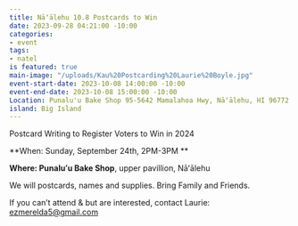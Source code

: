 ```yaml
---
title: Nāʻālehu 10.8 Postcards to Win
date: 2023-09-28 04:21:00 -10:00
categories:
- event
tags:
- natel
is featured: true
main-image: "/uploads/Kau%20Postcarding%20Laurie%20Boyle.jpg"
event-start-date: 2023-10-08 14:00:00 -10:00
event-end-date: 2023-10-08 15:00:00 -10:00
Location: Punalu'u Bake Shop 95-5642 Mamalahoa Hwy, Nāʻālehu, HI 96772
island: Big Island
---
```


Postcard Writing to Register Voters to Win in 2024

**When: Sunday, September 24th, 2PM-3PM **

**Where: Punaluʻu Bake Shop**, upper pavillion, Nāʻālehu

We will postcards, names and supplies. Bring Family and Friends.

If you can’t attend & but are interested, contact Laurie: ezmerelda5@gmail.com